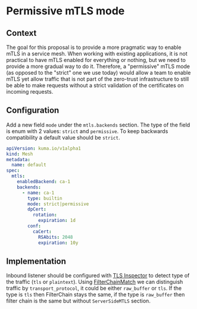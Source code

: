 # Permissive mTLS mode

## Context 

The goal for this proposal is to provide a more pragmatic way to enable mTLS in a service mesh. When working with existing applications, 
it is not practical to have mTLS enabled for everything or nothing, but we need to provide a more gradual way to do it.
Therefore, a "permissive" mTLS mode (as opposed to the "strict" one we use today) would allow a team to enable mTLS yet allow 
traffic that is not part of the zero-trust infrastructure to still be able to make requests without a strict validation of the 
certificates on incoming requests.

## Configuration

Add a new field `mode` under the `mtls.backends` section. The type of the field is enum with 2 values: `strict` and `permissive`.
To keep backwards compatibility a default value should be `strict`.

```yaml
apiVersion: kuma.io/v1alpha1
kind: Mesh
metadata:
  name: default
spec:
  mtls:
    enabledBackend: ca-1
    backends:
      - name: ca-1
        type: builtin
        mode: strict|permissive
        dpCert:
          rotation:
            expiration: 1d
        conf:
          caCert:
            RSAbits: 2048
            expiration: 10y
```

## Implementation

Inbound listener should be configured with [TLS Inspector](https://www.envoyproxy.io/docs/envoy/latest/configuration/listeners/listener_filters/tls_inspector) 
to detect type of the traffic (`tls` or `plaintext`). Using [FilterChainMatch](https://www.envoyproxy.io/docs/envoy/latest/api-v3/config/listener/v3/listener_components.proto#config-listener-v3-filterchainmatch)
we can distinguish traffic by `transport_protocol`, it could be either `raw_buffer` or `tls`. If the type is `tls` then FilterChain stays the same, 
if the type is `raw_buffer` then filter chain is the same but without `ServerSideMTLS` section. 
